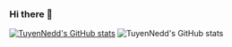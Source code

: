 ### Hi there 👋
[![TuyenNedd's GitHub stats](https://github-readme-stats.vercel.app/api?username=TuyenNedd)](https://github.com/anuraghazra/github-readme-stats)
![TuyenNedd's GitHub stats](https://github-readme-stats.vercel.app/api?username=TuyenNedd&show_icons=true)
